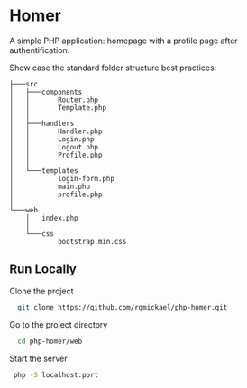 
# Homer

A simple PHP application: homepage with a profile page after authentification.

Show case the standard folder structure best practices:

```
├───src
│   ├───components
│   │       Router.php
│   │       Template.php
│   │
│   ├───handlers
│   │       Handler.php
│   │       Login.php
│   │       Logout.php
│   │       Profile.php
│   │
│   └───templates
│           login-form.php
│           main.php
│           profile.php
│
└───web
    │   index.php
    │
    └───css
            bootstrap.min.css
```

## Run Locally

Clone the project

```bash
  git clone https://github.com/rgmickael/php-homer.git
```

Go to the project directory

```bash
  cd php-homer/web
```

Start the server

```bash
 php -S localhost:port
```

